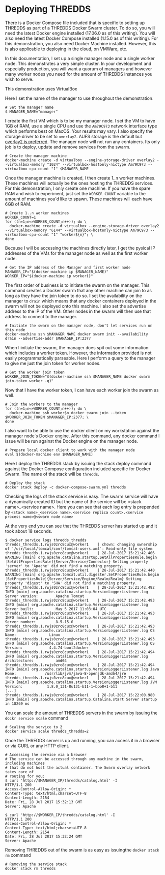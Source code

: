 # Deploying THREDDS

There is a Docker Compose file included that is specific to setting up THREDDS as
part of a THREDDS Docker Swarm cluster. To do so, you will need the latest Docker
engine installed (17.06.0 as of this writing). You will also need the latest Docker
Compose installed (1.15.0 as of this writing). For this demonstration, you also
need Docker Machine installed. However, this is also applicable to deploying in
the cloud, on VMWare, etc.

In this documentation, I set up a single manager node and a single worker node.
This demonstrates a very simple cluster. In your development and especially production,
you will want a quorum of managers and however many worker nodes you need for the
amount of THREDDS instances you wish to serve.

This demonstration uses VirtualBox

Here I set the name of the manager to use throughout the demonstration.
```
# Set the manager name
$ MANAGER_NAME="manager"
```

I create the first VM which is to be my manager node. I set the VM to have 1GB of RAM, use a single CPU and use the `Am79C973` network interface type which performs best on MacOS. Your results may vary. I also specify the storage driver to be set to `overlay2`. AUFS storage is the default but [overlay2 is preferred](https://docs.docker.com/engine/userguide/storagedriver/overlayfs-driver/). The manager node will not run any containers. Its only job is to deploy, update and remove services from the swarm.
```
# Create the manager machine
docker-machine create -d virtualbox --engine-storage-driver overlay2 --virtualbox-memory "1024" --virtualbox-hostonly-nictype Am79C973 --virtualbox-cpu-count "1" $MANAGER_NAME
```

Once the manager machine is created, I then create 1..n worker machines. These machines will actually be the ones hosting the THREDDS services. For this demonstration, I only create one machine. If you have the spare RAM and wish to experiment, just set the `WORKER_COUNT` variable to the amount of machines you'd like to spawn. These machines will each have 6GB of RAM.
```
# Create 1..n worker machines
WORKER_COUNT=1
for ((n=1;n<=WORKER_COUNT;n++)); do \
  docker-machine create -d virtualbox --engine-storage-driver overlay2 --virtualbox-memory "6144" --virtualbox-hostonly-nictype Am79C973 --virtualbox-cpu-count "1" "worker${n}"; \
done
```

Because I will be accessing the machines directly later, I get the pysical IP addresses of the VMs for the manager node as well as the first worker node.
```
# Get the IP address of the Manager and first worker node
MANAGER_IP="$(docker-machine ip $MANAGER_NAME)"
WORKER_IP="$(docker-machine ip worker1)"
```

The first order of business is to initiate the swarm on the manager. This command creates a Docker swarm that any other machine can join to as long as they have the join token to do so. I set the availability on the manager to `drain` which means that any docker containers deployed in the swarm will not be deployed onto this machine. I also set the advertise address to the IP of the VM. Other nodes in the swarm will then use that address to connect to the manager.
```
# Initiate the swarm on the manager node, don't let services run on this node
docker-machine ssh $MANAGER_NAME docker swarm init --availability drain --advertise-addr $MANAGER_IP:2377
```

When I initiate the swarm, the manager does spit out some information which includes a worker token. However, the information provided is not easily programmatically parseable. Here I perform a query to the manager to give me just the join token for worker nodes.
```
# Get the worker join token
WORKER_JOIN_TOKEN="$(docker-machine ssh $MANAGER_NAME docker swarm join-token worker -q)"
```

Now that I have the worker token, I can have each worker join the swarm as well.
```
# Join the workers to the manager
for ((n=1;n<=WORKER_COUNT;n++)); do \
  docker-machine ssh worker$n docker swarm join --token $WORKER_JOIN_TOKEN $MANAGER_IP:2377; \
done
```

I also want to be able to use the docker client on my workstation against the manager node's Docker engine. After this command, any docker command I issue will be run against the Docker engine on the manager node.
```
# Prepare local docker client to work with the manager node
eval $(docker-machine env $MANAGER_NAME)
```

Here I deploy the THREDDS stack by issuing the stack deploy command against the Docker Compose configuration included specific for Docker Swarm. The name of the stack will be `thredds`.
```
# Deploy the stack
docker stack deploy -c docker-compose-swarm.yml thredds
```

Checking the logs of the stack service is easy. The swarm service will have a dynamically created ID but the name of the service will be &lt;stack name>\_&lt;service name>. Here you can see that each log entry is prepended by `<stack name>_<service name>.<service replica count>.<service process name>@<swarm node name>`

At the very end you can see that the THREDDS server has started up and it took about 18 seconds.
```
$ docker service logs thredds_thredds
thredds_thredds.1.rwjs0zrc8cux@worker1    | chown: changing ownership of ‘/usr/local/tomcat/conf/tomcat-users.xml’: Read-only file system
thredds_thredds.1.rwjs0zrc8cux@worker1    | 28-Jul-2017 15:21:42.406 WARNING [main] org.apache.catalina.startup.SetAllPropertiesRule.begin [SetAllPropertiesRule]{Server/Service/Connector} Setting property 'server' to 'Apache' did not find a matching property.
thredds_thredds.1.rwjs0zrc8cux@worker1    | 28-Jul-2017 15:21:42.440 WARNING [main] org.apache.tomcat.util.digester.SetPropertiesRule.begin [SetPropertiesRule]{Server/Service/Engine/Realm/Realm} Setting property 'digest' to 'SHA' did not find a matching property.
thredds_thredds.1.rwjs0zrc8cux@worker1    | 28-Jul-2017 15:21:42.492 INFO [main] org.apache.catalina.startup.VersionLoggerListener.log Server version:        Apache Tomcat
thredds_thredds.1.rwjs0zrc8cux@worker1    | 28-Jul-2017 15:21:42.493 INFO [main] org.apache.catalina.startup.VersionLoggerListener.log Server built:          May 5 2017 11:03:04 UTC
thredds_thredds.1.rwjs0zrc8cux@worker1    | 28-Jul-2017 15:21:42.493 INFO [main] org.apache.catalina.startup.VersionLoggerListener.log Server number:         8.5.15.0
thredds_thredds.1.rwjs0zrc8cux@worker1    | 28-Jul-2017 15:21:42.493 INFO [main] org.apache.catalina.startup.VersionLoggerListener.log OS Name:               Linux
thredds_thredds.1.rwjs0zrc8cux@worker1    | 28-Jul-2017 15:21:42.493 INFO [main] org.apache.catalina.startup.VersionLoggerListener.log OS Version:            4.4.74-boot2docker
thredds_thredds.1.rwjs0zrc8cux@worker1    | 28-Jul-2017 15:21:42.494 INFO [main] org.apache.catalina.startup.VersionLoggerListener.log Architecture:          amd64
thredds_thredds.1.rwjs0zrc8cux@worker1    | 28-Jul-2017 15:21:42.494 INFO [main] org.apache.catalina.startup.VersionLoggerListener.log Java Home:             /usr/lib/jvm/java-8-openjdk-amd64/jre
thredds_thredds.1.rwjs0zrc8cux@worker1    | 28-Jul-2017 15:21:42.494 INFO [main] org.apache.catalina.startup.VersionLoggerListener.log JVM Version:           1.8.0_131-8u131-b11-1~bpo8+1-b11
[...]
thredds_thredds.1.rwjs0zrc8cux@worker1    | 28-Jul-2017 15:22:00.980 INFO [main] org.apache.catalina.startup.Catalina.start Server startup in 18269 ms
```

You can scale the amount of THREDDS servers in the swarm by issuing the `dockr service scale` command
```
# Scaling the service to 2
docker service scale thredds_thredds=2
```

Once the THREDDS server is up and running, you can access it in a browser or via CURL or any HTTP client.
```
# Accessing the service via a browser
# The service can be accessed through any machine in the swarm, including machines
# that do not host the actual container. The Swarm overlay network takes care of
# routing for you:
$ curl 'http://$MANAGER_IP/thredds/catalog.html' -I
HTTP/1.1 200
Access-Control-Allow-Origin: *
Content-Type: text/html;charset=UTF-8
Content-Length: 2154
Date: Fri, 28 Jul 2017 15:32:13 GMT
Server: Apache

$ curl 'http://$WORKER_IP/thredds/catalog.html' -I
HTTP/1.1 200
Access-Control-Allow-Origin: *
Content-Type: text/html;charset=UTF-8
Content-Length: 2154
Date: Fri, 28 Jul 2017 15:32:24 GMT
Server: Apache
```

Removing THREDDS out of the swarm is as easy as issuingthe `docker stack rm` command
```
# Removing the service stack
docker stack rm thredds
```
